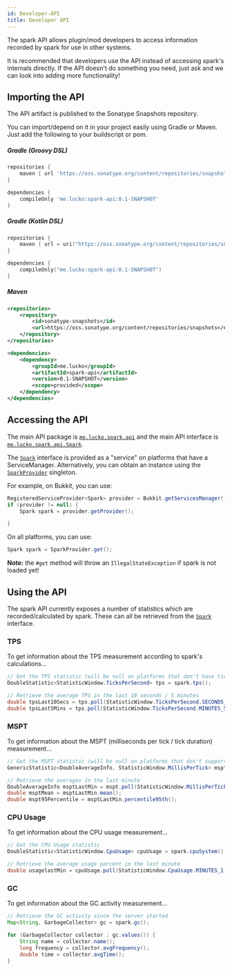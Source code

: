 ```yaml
---
id: Developer-API
title: Developer API
---
```


The spark API allows plugin/mod developers to access information recorded by spark for use in other systems.

It is recommended that developers use the API instead of accessing spark's internals directly. If the API doesn't do something you need, just ask and we can look into adding more functionality!



## Importing the API

The API artifact is published to the Sonatype Snapshots repository.

You can import/depend on it in your project easily using Gradle or Maven. Just add the following to your buildscript or pom.

##### Gradle (Groovy DSL)

```groovy
repositories {
    maven { url 'https://oss.sonatype.org/content/repositories/snapshots' }
}

dependencies {
    compileOnly 'me.lucko:spark-api:0.1-SNAPSHOT'
}
```

##### Gradle (Kotlin DSL)

```kotlin
repositories {
    maven { url = uri("https://oss.sonatype.org/content/repositories/snapshots") }
}

dependencies {
    compileOnly("me.lucko:spark-api:0.1-SNAPSHOT")
}
```

##### Maven

```xml
<repositories>
    <repository>
        <id>sonatype-snapshots</id>
        <url>https://oss.sonatype.org/content/repositories/snapshots</url>
    </repository>
</repositories>

<dependencies>
    <dependency>
        <groupId>me.lucko</groupId>
        <artifactId>spark-api</artifactId>
        <version>0.1-SNAPSHOT</version>
        <scope>provided</scope>
    </dependency>
</dependencies>
```



## Accessing the API

The main API package is [`me.lucko.spark.api`](https://github.com/lucko/spark/tree/master/spark-api/src/main/java/me/lucko/spark/api) and the main API interface is [`me.lucko.spark.api.Spark`](https://github.com/lucko/spark/blob/master/spark-api/src/main/java/me/lucko/spark/api/Spark.java).

The [`Spark`](https://github.com/lucko/spark/blob/master/spark-api/src/main/java/me/lucko/spark/api/Spark.java) interface is provided as a "service" on platforms that have a ServiceManager. Alternatively, you can obtain an instance using the [`SparkProvider`](https://github.com/lucko/spark/blob/master/spark-api/src/main/java/me/lucko/spark/api/SparkProvider.java) singleton.

For example, on Bukkit, you can use:

```java
RegisteredServiceProvider<Spark> provider = Bukkit.getServicesManager().getRegistration(Spark.class);
if (provider != null) {
    Spark spark = provider.getProvider();

}
```

On all platforms, you can use:

```java
Spark spark = SparkProvider.get();
```

**Note:** the `#get` method will throw an `IllegalStateException` if spark is not loaded yet!



## Using the API

The spark API currently exposes a number of statistics which are recorded/calculated by spark. These can all be retrieved from the [`Spark`](https://github.com/lucko/spark/blob/master/spark-api/src/main/java/me/lucko/spark/api/Spark.java) interface.

### TPS

To get information about the TPS measurement according to spark's calculations...

```java
// Get the TPS statistic (will be null on platforms that don't have ticks!)
DoubleStatistic<StatisticWindow.TicksPerSecond> tps = spark.tps();

// Retrieve the average TPS in the last 10 seconds / 5 minutes
double tpsLast10Secs = tps.poll(StatisticWindow.TicksPerSecond.SECONDS_10);
double tpsLast5Mins = tps.poll(StatisticWindow.TicksPerSecond.MINUTES_5);
```



### MSPT

To get information about the MSPT (milliseconds per tick / tick duration) measurement...

```java
// Get the MSPT statistic (will be null on platforms that don't support measurement!)
GenericStatistic<DoubleAverageInfo, StatisticWindow.MillisPerTick> mspt = spark.mspt();

// Retrieve the averages in the last minute
DoubleAverageInfo msptLastMin = mspt.poll(StatisticWindow.MillisPerTick.MINUTES_1);
double msptMean = msptLastMin.mean();
double mspt95Percentile = msptLastMin.percentile95th();
```



### CPU Usage

To get information about the CPU usage measurement...

```java
// Get the CPU Usage statistic
DoubleStatistic<StatisticWindow.CpuUsage> cpuUsage = spark.cpuSystem();

// Retrieve the average usage percent in the last minute
double usagelastMin = cpuUsage.poll(StatisticWindow.CpuUsage.MINUTES_1);
```



###  GC

To get information about the GC activity measurement...

```java
// Retrieve the GC activity since the server started
Map<String, GarbageCollector> gc = spark.gc();

for (GarbageCollector collector : gc.values()) {
    String name = collector.name();
    long frequency = collector.avgFrequency();
    double time = collector.avgTime();
}
```

